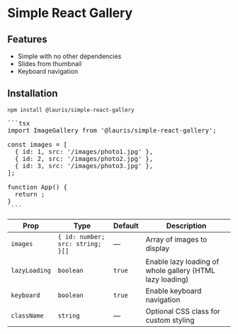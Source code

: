 # Simple React Gallery

## Features

- Simple with no other dependencies
- Slides from thumbnail
- Keyboard navigation

## Installation

```bash
npm install @lauris/simple-react-gallery
```

<pre>```tsx
import ImageGallery from '@lauris/simple-react-gallery';

const images = [
  { id: 1, src: '/images/photo1.jpg' },
  { id: 2, src: '/images/photo2.jpg' },
  { id: 3, src: '/images/photo3.jpg' },
];

function App() {
  return <ImageGallery images={images} lazyLoading={true} keyboard={true} />;
}
 ``` </pre>

| Prop          | Type                             | Default | Description                                              |
| ------------- | -------------------------------- | ------- | -------------------------------------------------------- |
| `images`      | `{ id: number; src: string; }[]` | —       | Array of images to display                               |
| `lazyLoading` | `boolean`                        | `true`  | Enable lazy loading of whole gallery (HTML lazy loading) |
| `keyboard`    | `boolean`                        | `true`  | Enable keyboard navigation                               |
| `className`   | `string`                         | —       | Optional CSS class for custom styling                    |
